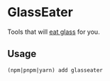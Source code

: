 # GlassEater

Tools that will [eat glass](https://www.theblockcrypto.com/post/123515/solana-labs-ceo-part-of-our-culture-is-to-eat-glass) for you.

## Usage

`(npm|pnpm|yarn) add glasseater`
